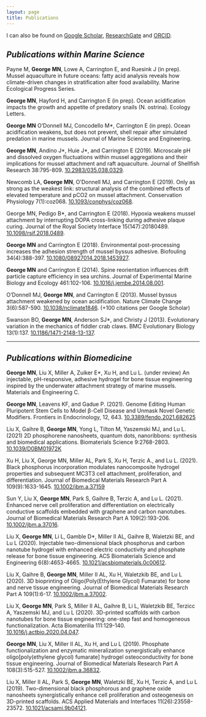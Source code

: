 ```yaml
---
layout: page
title: Publications
---
```


I can also be found on [Google Scholar](https://scholar.google.com/citations?user=UwQnG2IAAAAJ&hl=en), [ResearchGate](https://www.researchgate.net/profile/Matthew-George) and [ORCID](https://orcid.org/0000-0003-1264-8667).

## *Publications within Marine Science*

Payne M, **George MN**, Lowe A, Carrington E, and Ruesink J (in prep). Mussel aquaculture in future oceans: fatty acid analysis reveals how climate-driven changes in stratification alter food availability. Marine Ecological Progress Series.

**George MN**, Hayford H, and Carrington E (in prep). Ocean acidification impacts the growth and appetite of predatory snails (N. ostrina). Ecology Letters.

**George MN** O’Donnell MJ, Concodello M*, Carrington E (in prep). Ocean acidification weakens, but does not prevent, shell repair after simulated predation in marine mussels. Journal of Marine Science and Engineering.

**George MN**, Andino J*, Huie J*, and Carrington E (2019). Microscale pH and dissolved oxygen fluctuations within mussel aggregations and their implications for mussel attachment and raft aquaculture. Journal of Shellfish Research 38:795-809. [10.2983/035.038.0329](https://bioone.org/journals/journal-of-shellfish-research/volume-38/issue-3/035.038.0329/Microscale-pH-and-Dissolved-Oxygen-Fluctuations-within-Mussel-Aggregations-and/10.2983/035.038.0329.full).

Newcomb LA, **George MN**, O’Donnell MJ, and Carrington E (2019). Only as strong as the weakest link: structural analysis of the combined effects of elevated temperature and pCO2 on mussel attachment. Conservation Physiology 7(1):coz068. [10.1093/conphys/coz068](https://academic.oup.com/conphys/article/7/1/coz068/5610355?login=true).

George MN, Pedigo B*, and Carrington E (2018). Hypoxia weakens mussel attachment by interrupting DOPA cross-linking during adhesive plaque curing. Journal of the Royal Society Interface 15(147):20180489. [10.1098/rsif.2018.0489](https://royalsocietypublishing.org/doi/10.1098/rsif.2018.0489).

**George MN** and Carrington E (2018). Environmental post-processing increases the adhesion strength of mussel byssus adhesive. Biofouling 34(4):388-397. [10.1080/08927014.2018.1453927](https://www.sciencedirect.com/science/article/abs/pii/S0022098114002214).

**George MN** and Carrington E (2014). Spine reorientation influences drift particle capture efficiency in sea urchins. Journal of Experimental Marine Biology and Ecology 461:102-106. [10.1016/j.jembe.2014.08.001](https://www.sciencedirect.com/science/article/pii/S0022098114002214).

O’Donnell MJ, **George MN**, and Carrington E (2013). Mussel byssus attachment weakened by ocean acidification. Nature Climate Change 3(6):587-590. [10.1038/nclimate1846](https://www.nature.com/articles/nclimate1846). (+100 citations per Google Scholar)

Swanson BO, **George MN**, Anderson SJ*, and Christy J (2013). Evolutionary variation in the mechanics of fiddler crab claws. BMC Evolutionary Biology 13(1):137. [10.1186/1471-2148-13-137](https://bmcecolevol.biomedcentral.com/articles/10.1186/1471-2148-13-137).

---

## *Publications within Biomedicine*

**George MN**, Liu X, Miller A, Zuiker E*, Xu H, and Lu L. (under review) An injectable, pH-responsive, adhesive hydrogel for bone tissue engineering inspired by the underwater attachment strategy of marine mussels. Materials and Engineering C.

**George MN**, Leavens KF, and Gadue P. (2021). Genome Editing Human Pluripotent Stem Cells to Model β-Cell Disease and Unmask Novel Genetic Modifiers. Frontiers in Endocrinology, 12, 643. [10.3389/fendo.2021.682625](https://doi.org/10.3389/fendo.2021.682625)

Liu X, Gaihre B, **George MN**, Yong L, Tilton M, Yaszemski MJ, and Lu L. (2021) 2D phosphorene nanosheets, quantum dots, nanoribbons: synthesis and biomedical applications. Biomaterials Science 9:2768-2803. [10.1039/D0BM01972K](https://doi.org/10.1039/D0BM01972K)

Xu H, Liu X, George MN, Miller AL, Park S, Xu H, Terzic A., and Lu L. (2021). Black phosphorus incorporation modulates nanocomposite hydrogel properties and subsequent MC3T3 cell attachment, proliferation, and differentiation. Journal of Biomedical Materials Research Part A 109(9):1633-1645. [10.1002/jbm.a.37159](https://doi.org/10.1002/jbm.a.37159)

Sun Y, Liu X, **George MN**, Park S, Gaihre B, Terzic A, and Lu L. (2021). Enhanced nerve cell proliferation and differentiation on electrically conductive scaffolds embedded with graphene and carbon nanotubes. Journal of Biomedical Materials Research Part A 109(2):193-206. [10.1002/jbm.a.37016](https://onlinelibrary.wiley.com/doi/abs/10.1002/jbm.a.37016).

Liu X, **George MN**, Li L, Gamble D*, Miller II AL, Gaihre B, Waletzki BE, and Lu L (2020). Injectable two-dimensional black phosphorus and carbon nanotube hydrogel with enhanced electric conductivity and phosphate release for bone tissue engineering. ACS Biomaterials Science and Engineering 6(8):4653-4665. [10.1021/acsbiomaterials.0c00612](https://pubs.acs.org/doi/abs/10.1021/acsbiomaterials.0c00612).

Liu X, Gaihre B, **George MN**, Miller II AL, Xu H, Waletzkib BE, and Lu L (2020). 3D bioprinting of Oligo(Poly(Ethylene Glycol) Fumarate) for bone and nerve tissue engineering. Journal of Biomedical Materials Research Part A 109(1):6-17. [10.1002/jbm.a.37002](https://onlinelibrary.wiley.com/doi/abs/10.1002/jbm.a.37002).

Liu X, **George MN**, Park S, Miller II AL, Gaihre B, Li L, Waletzkib BE, Terzicc A, Yaszemski MJ, and Lu L (2020). 3D-printed scaffolds with carbon nanotubes for bone tissue engineering: one-step fast and homogeneous functionalization. Acta Biomaterilia 111:129-140. [10.1016/j.actbio.2020.04.047](https://www.sciencedirect.com/science/article/abs/pii/S1742706120302531).

**George MN**, Liu X, Miller II AL, Xu H, and Lu L (2019). Phosphate functionalization and enzymatic mineralization synergistically enhance oligo[poly(ethylene glycol) fumarate] hydrogel osteoconductivity for bone tissue engineering. Journal of Biomedical Materials Research Part A 108(3):515-527. [10.1002/jbm.a.36832](https://onlinelibrary.wiley.com/doi/abs/10.1002/jbm.a.36832).

Liu X, Miller II AL, Park S, **George MN**, Waletzki BE, Xu H, Terzic A, and Lu L (2019). Two-dimensional black phosphorous and graphene oxide nanosheets synergistically enhance cell proliferation and osteogenesis on 3D-printed scaffolds. ACS Applied Materials and Interfaces 11(26):23558-23572. [10.1021/acsami.9b04121](https://pubs.acs.org/doi/10.1021/acsami.9b04121).

